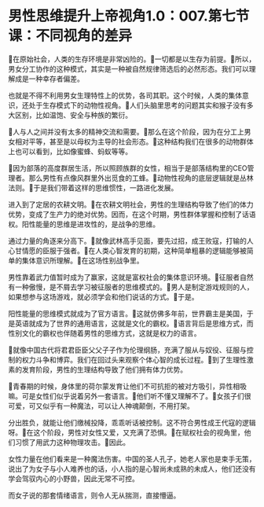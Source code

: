 # 男性思维提升上帝视角1.0：007.第七节课：不同视角的差异

🎼在原始社会，人类的生存环境是非常凶险的。🎼一切都是以生存为前提。🎼所以，男女分工协作的这种模式，其实是一种被自然规律筛选后的必然形态。我们可以理解成是一种幸存者偏差。

也就是不得不利用男女生理特性上的优势，各司其职。这个时候，人类的集体意识，还处于生存模式下的动物性视角。🎼人们头脑里思考的问题其实和猴子没有多大区别，比如温饱、安全与种族的繁衍。

🎼人与人之间并没有太多的精神交流和需要。🎼那么在这个阶段，因为在分工上男女相对平等，甚至是以母权为主导的社会形态。🎼这种结构我们在很多的动物群体上也可以看到，比如像蜜蜂、蚂蚁等等。

🎼因为部落的高度群居生活，所以照顾族群的女性，相当于是部落结构里的CEO管理者。那么男性有点像风群里外出觅食的工蜂。🎼动物性视角的底层逻辑就是丛林法则。🎼于是我们带着这样的思维惯性，一路进化发展。

进入到了定居的农耕文明。🎼在农耕文明社会，男性的生理结构导致了他们的体力优势，变成了生产力的绝对优势。因而，在这个时期，男性群体掌握和控制了话语权。阳性能量的思维是进攻性的，是战争的思维。

通过力量的角逐来分高下。🎼就像武林高手见面，要先过招，成王败寇，打输的人心甘情愿的臣服于强者。🎼在人类心智发育的初期，这种简单粗暴的逻辑能够被简单的集体意识所理解。🎼在这场性别战争里。

男性靠着武力值暂时成为了赢家，这就是富权社会的集体意识环境。🎼征服者自然有一种傲慢，是不屑去学习被征服者的思维模式的。🎼男人是制定游戏规则的人，如果想参与这场游戏，就必须学会和他们说话的方式。🎼于是。

阳性能量的思维模式就成为了官方语言。🎼这就仿佛多年前，世界霸主是美国，于是英语就成为了世界的通用语言，这就是文化的霸权。🎼语言背后是思维方式，而性别文化的霸权也伴随着男性的思维方式，这就是权力的语言。

🎼就像中国古代将君君臣臣父父子子作为伦理纲肠，充满了服从与奴役、征服与控制的权力斗争和博弈。我们在回过头来观察个体心智的成长过程。🎼到了生理性激素的发育阶段，男性的生理结构导致了他们拥有体力优势。

🎼青春期的时候，身体里的荷尔蒙发育让他们不可抗拒的被对方吸引，异性相吸嘛。可是女性们似乎说着另外一套语言。🎼他们听不懂又理解不了。🎼女孩子们很可爱，可又似乎有一种魔法，可以让人神魂颠倒，不用打架。

分出胜负，就能让他们缴械投降，乖乖听话被控制。这不符合男性成王代寇的逻辑呀。🎼在这个阶段，男性对女性又爱，又充满了恐惧。🎼在赋权社会的视角里，他们习惯了用武力这种物理攻击。🎼因此。

女性力量在他们看来是一种魔法伤害。中国的圣人孔子，她老人家也是束手无策，说出了为女子与小人难养也的话，小人指的是心智尚未成熟的未成人，他们还没有学会驾驭内心的小野兽，因此无常不可控。

而女子说的那套情绪语言，则令人无从揣测，直接懵逼。